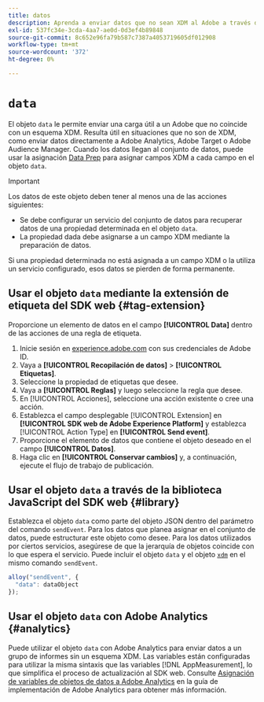 ```yaml
---
title: datos
description: Aprenda a enviar datos que no sean XDM al Adobe a través del objeto de datos.
exl-id: 537fc34e-3cda-4aa7-ae0d-0d3ef4b89848
source-git-commit: 8c652e96fa79b587c7387a4053719605df012908
workflow-type: tm+mt
source-wordcount: '372'
ht-degree: 0%

---
```



# `data`

El objeto `data` le permite enviar una carga útil a un Adobe que no coincide con un esquema XDM. Resulta útil en situaciones que no son de XDM, como enviar datos directamente a Adobe Analytics, Adobe Target o Adobe Audience Manager. Cuando los datos llegan al conjunto de datos, puede usar la asignación [Data Prep](/help/data-prep/ui/mapping.md) para asignar campos XDM a cada campo en el objeto `data`.

>[!IMPORTANT]
>
>Los datos de este objeto deben tener al menos una de las acciones siguientes:
>
>* Se debe configurar un servicio del conjunto de datos para recuperar datos de una propiedad determinada en el objeto `data`.
>* La propiedad dada debe asignarse a un campo XDM mediante la preparación de datos.
>
>Si una propiedad determinada no está asignada a un campo XDM o la utiliza un servicio configurado, esos datos se pierden de forma permanente.

## Usar el objeto `data` mediante la extensión de etiqueta del SDK web {#tag-extension}

Proporcione un elemento de datos en el campo **[!UICONTROL Data]** dentro de las acciones de una regla de etiqueta.

1. Inicie sesión en [experience.adobe.com](https://experience.adobe.com) con sus credenciales de Adobe ID.
1. Vaya a **[!UICONTROL Recopilación de datos]** > **[!UICONTROL Etiquetas]**.
1. Seleccione la propiedad de etiquetas que desee.
1. Vaya a **[!UICONTROL Reglas]** y luego seleccione la regla que desee.
1. En [!UICONTROL Acciones], seleccione una acción existente o cree una acción.
1. Establezca el campo desplegable [!UICONTROL Extension] en **[!UICONTROL SDK web de Adobe Experience Platform]** y establezca [!UICONTROL Action Type] en **[!UICONTROL Send event]**.
1. Proporcione el elemento de datos que contiene el objeto deseado en el campo **[!UICONTROL Datos]**.
1. Haga clic en **[!UICONTROL Conservar cambios]** y, a continuación, ejecute el flujo de trabajo de publicación.

## Usar el objeto `data` a través de la biblioteca JavaScript del SDK web {#library}

Establezca el objeto `data` como parte del objeto JSON dentro del parámetro del comando `sendEvent`. Para los datos que planea asignar en el conjunto de datos, puede estructurar este objeto como desee. Para los datos utilizados por ciertos servicios, asegúrese de que la jerarquía de objetos coincide con lo que espera el servicio. Puede incluir el objeto `data` y el objeto [`xdm`](xdm.md) en el mismo comando `sendEvent`.

```javascript
alloy("sendEvent", {
  "data": dataObject
});
```

## Usar el objeto `data` con Adobe Analytics {#analytics}

Puede utilizar el objeto `data` con Adobe Analytics para enviar datos a un grupo de informes sin un esquema XDM. Las variables están configuradas para utilizar la misma sintaxis que las variables [!DNL AppMeasurement], lo que simplifica el proceso de actualización al SDK web. Consulte [Asignación de variables de objetos de datos a Adobe Analytics](https://experienceleague.adobe.com/en/docs/analytics/implementation/aep-edge/data-var-mapping) en la guía de implementación de Adobe Analytics para obtener más información.
